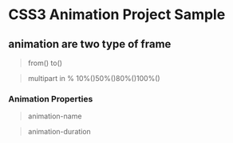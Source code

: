 # CSS3 Animation Project Sample 

## animation are two type of frame 

> from() to()

> multipart in % 10%()50%()80%()100%()

### Animation Properties

> animation-name

> animation-duration


